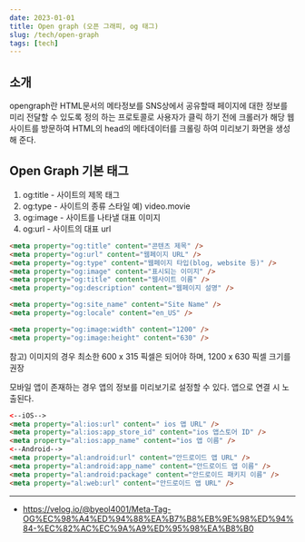 ```yaml
---
date: 2023-01-01
title: Open graph (오픈 그래피, og 태그)
slug: /tech/open-graph
tags: [tech]
---
```


## 소개

opengraph란 HTML문서의 메타정보를 SNS상에서 공유할때 페이지에 대한 정보를 미리 전달할 수 있도록 정의 하는 프로토콜로 사용자가 클릭 하기 전에 크롤러가 해당 웹사이트를 방문하여 HTML의 head의 메타데이터를 크롤링 하여 미리보기 화면을 생성해 준다.

## Open Graph 기본 태그

1. og:title - 사이트의 제목 태그
2. og:type - 사이트의 종류 스타일 예) video.movie
3. og:image - 사이트를 나타낼 대표 이미지
4. og:url - 사이트의 대표 url

```html
<meta property="og:title" content="콘텐츠 제목" />
<meta property="og:url" content="웹페이지 URL" />
<meta property="og:type" content="웹페이지 타입(blog, website 등)" />
<meta property="og:image" content="표시되는 이미지" />
<meta property="og:title" content="웹사이트 이름" />
<meta property="og:description" content="웹페이지 설명" />

<meta property="og:site_name" content="Site Name" />
<meta property="og:locale" content="en_US" />

<meta property="og:image:width" content="1200" />
<meta property="og:image:height" content="630" />
```

참고) 이미지의 경우 최소한 600 x 315 픽셀은 되어야 하며, 1200 x 630 픽셀 크기를 권장

모바일 앱이 존재하는 경우 앱의 정보를 미리보기로 설정할 수 있다. 앱으로 연결 시 노출된다.

```html
<--iOS-->
<meta property="al:ios:url" content=" ios 앱 URL" />
<meta property="al:ios:app_store_id" content="ios 앱스토어 ID" />
<meta property="al:ios:app_name" content="ios 앱 이름" />
<--Android-->
<meta property="al:android:url" content="안드로이드 앱 URL" />
<meta property="al:android:app_name" content="안드로이드 앱 이름" />
<meta property="al:android:package" content="안드로이드 패키지 이름" />
<meta property="al:web:url" content="안드로이드 앱 URL" />
```

---

- https://velog.io/@byeol4001/Meta-Tag-OG%EC%98%A4%ED%94%88%EA%B7%B8%EB%9E%98%ED%94%84-%EC%82%AC%EC%9A%A9%ED%95%98%EA%B8%B0
